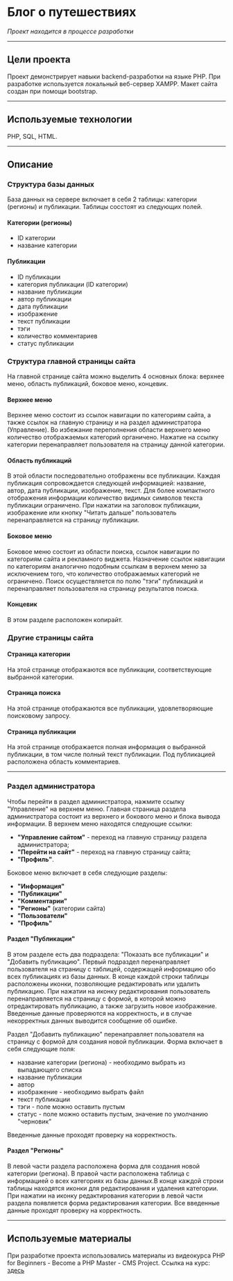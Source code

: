 # Блог о путешествиях
*Проект находится в процессе разработки*
____
## Цели проекта
Проект демонстрирует навыки backend-разработки на языке PHP. При разработке используется локальный веб-сервер XAMPP. Макет сайта создан при помощи bootstrap.
____
## Используемые технологии
PHP, SQL, HTML.
____
## Описание
### Структура базы данных
База данных на сервере включает в себя 2 таблицы: категории (регионы) и публикации. Таблицы сосстоят из следующих полей.
#### Категории (регионы)
+ ID категории
+ название категории
#### Публикации
+ ID публикации
+ категория публикации (ID категории)
+ название публикации
+ автор публикации
+ дата публикации
+ изображение
+ текст публикации
+ тэги
+ количество комментариев
+ статус публикации
### Структура главной страницы сайта
На главной странице сайта можно выделить 4 основных блока: верхнее меню, область публикаций, боковое меню, концевик.
#### Верхнее меню
Верхнее меню состоит из ссылок навигации по категориям сайта, а также ссылок на главную страницу и на раздел администратора (Управление). Во избежание переполнения области верхнего меню количество отображаемых категорий органичено. Нажатие на ссылку категории перенаправляет пользователя на страницу данной категории.
#### Область публикаций
В этой области последовательно отображены все публикации. Каждая публикация сопровождается следующей информацией: название, автор, дата публикации, изображение, текст. Для более компактного отображения информации количество видимых символов текста публикации ограничено. При нажатии на заголовок публикации, изображение или кнопку "Читать дальше" пользователь перенаправляется на страницу публикации.
#### Боковое меню
Боковое меню состоит из области поиска, ссылок навигации по категориям сайта и рекламного виджета. Назначение ссылок навигации по категориям аналогично подобным ссылкам в верхнем меню за исключением того, что количество отображаемых категорий не ограничено. Поиск осуществляется по полю "тэги" публикаций и перенаправляет пользователя на страницу результатов поиска.
#### Концевик
В этом разделе расположен копирайт.
### Другие страницы сайта
#### Страница категории
На этой странице отображаются все публикации, соответствующие выбранной категории.
#### Страница поиска
На этой странице отображаются все публикации, удовлетворяющие поисковому запросу. 
#### Страница публикации
На этой странице отображается полная информация о выбранной публикации, в том числе полный текст публикации. Под публикацией расположена область комментариев.
____
### Раздел администратора
Чтобы перейти в раздел администратора, нажмите ссылку "Управление" на верхнем меню. Главная страница раздела администратора состоит из верхнего и бокового меню и блока вывода информации.
В верхнем меню находятся следующие ссылки:
+ **"Управление сайтом"** - переход на главную страницу раздела администратора;
+ **"Перейти на сайт"** - переход на главную страницу сайта;
+ **"Профиль"**.

Боковое меню включает в себя следующие разделы:
+ **"Информация"**
+ **"Публикации"**
+ **"Комментарии"**
+ **"Регионы"** (категории сайта)
+ **"Пользователи"**
+ **"Профиль"**
#### Раздел "Публикации"
В этом разделе есть два подраздела: "Показать все публикации" и "Добавить публикацию". Первый подраздел перенаправляет пользователя на страницу с таблицей, содержащей информацию обо всех публикациях из базы данных. В конце каждой строки таблицы расположены иконки, позволяющие редактировать или удалить публикацию. При нажатии на иконку редактирования пользователь перенаправляется на страницу с формой, в которой можно отредактировать публикацию, а также загрузить новое изображение. Введенные данные проверяются на корректность, и в случае некорректных данных выводится сообщение об ошибке.

Раздел "Добавить публикацию" перенаправляет пользователя на страницу с формой для создания новой публикации. Форма включает в себя следующие поля:
+ название категории (региона) - необходимо выбрать из выпадающего списка
+ название публикации
+ автор
+ изображение - необходимо выбрать файл
+ текст публикации
+ тэги - поле можно оставить пустым
+ статус - поле можно оставить пустым, значение по умолчанию "черновик"

Введенные данные проходят проверку на корректность.
#### Раздел "Регионы"
В левой части раздела расположена форма для создания новой категории (региона). В правой части расположена таблица с информацией о всех категориях из базы данных.В конце каждой строки таблицы находятся иконки для редактирования и удаления категории. При нажатии на иконку редактирования категории в левой части раздела появляется форма редактирования категории. Все введенные данные проходят проверку на корректность.
____
## Используемые материалы
При разработке проекта использовались материалы из видеокурса PHP for Beginners - Become a PHP Master - CMS Project.
Ссылка на курс: [здесь](https://www.udemy.com/course/php-for-complete-beginners-includes-msql-object-oriented)
